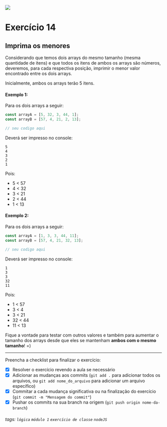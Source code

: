 ![](https://i.imgur.com/xG74tOh.png)

# Exercício 14

## Imprima os menores

Considerando que temos dois arrays do mesmo tamanho (mesma quantidade de itens) e que todos os itens de ambos os arrays são números, deveremos, para cada respectiva posição, imprimir o menor valor encontrado entre os dois arrays.

Inicialmente, ambos os arrays terão 5 itens.

#### Exemplo 1:

Para os dois arrays a seguir:

```javascript
const arrayA = [5, 32, 3, 44, 1];
const arrayB = [57, 4, 21, 2, 13];

// seu codigo aqui
```

Deverá ser impresso no console:

```
5
4
3
2
1
```

Pois:

- 5 < 57
- 4 < 32
- 3 < 21
- 2 < 44
- 1 < 13

#### Exemplo 2:

Para os dois arrays a seguir:

```javascript
const arrayA = [1, 3, 3, 44, 11];
const arrayB = [57, 4, 21, 32, 13];

// seu codigo aqui
```

Deverá ser impresso no console:

```
1
3
3
32
11
```

Pois:

- 1 < 57
- 3 < 4
- 3 < 21
- 32 < 44
- 11 < 13

Fique a vontade para testar com outros valores e também para aumentar o tamanho dos arrays desde que eles se mantenham **ambos com o mesmo tamanho**! =)

---

Preencha a checklist para finalizar o exercício:

- [x] Resolver o exercício revendo a aula se necessário
- [x] Adicionar as mudanças aos commits (`git add .` para adicionar todos os arquivos, ou `git add nome_do_arquivo` para adicionar um arquivo específico)
- [x] Commitar a cada mudança significativa ou na finalização do exercício (`git commit -m "Mensagem do commit"`)
- [x] Pushar os commits na sua branch na origem (`git push origin nome-da-branch`)

###### tags: `lógica` `módulo 1` `exercício de classe` `nodeJS`

